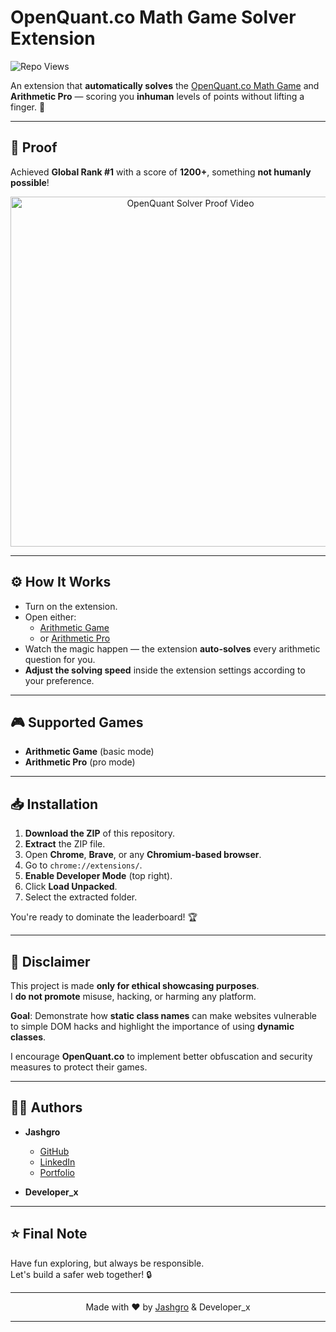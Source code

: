 # OpenQuant.co Math Game Solver Extension

![Repo Views](https://komarev.com/ghpvc/?username=BlackHatDevX&label=Views)

An extension that **automatically solves** the [OpenQuant.co Math Game](https://openquant.co/math-game) and **Arithmetic Pro** — scoring you **inhuman** levels of points without lifting a finger. 🚀

---

## 📸 Proof 

Achieved **Global Rank #1** with a score of **1200+**, something **not humanly possible**!

<div align="center">
  <a href="https://www.youtube.com/watch?v=O7MgRv6OEPc" target="_blank">
    <img src="https://img.youtube.com/vi/O7MgRv6OEPc/hqdefault.jpg" alt="OpenQuant Solver Proof Video" width="560">
  </a>
</div>

---

## ⚙️ How It Works

- Turn on the extension.
- Open either:
  - [Arithmetic Game](https://openquant.co/math-game)
  - or [Arithmetic Pro](https://openquant.co/math-game)
- Watch the magic happen — the extension **auto-solves** every arithmetic question for you.
- **Adjust the solving speed** inside the extension settings according to your preference.

---

## 🎮 Supported Games

- **Arithmetic Game** (basic mode)
- **Arithmetic Pro** (pro mode)

---

## 📥 Installation

1. **Download the ZIP** of this repository.
2. **Extract** the ZIP file.
3. Open **Chrome**, **Brave**, or any **Chromium-based browser**.
4. Go to `chrome://extensions/`.
5. **Enable Developer Mode** (top right).
6. Click **Load Unpacked**.
7. Select the extracted folder.

You're ready to dominate the leaderboard! 🏆

---

## 🚨 Disclaimer

This project is made **only for ethical showcasing purposes**.  
I **do not promote** misuse, hacking, or harming any platform.

**Goal**: Demonstrate how **static class names** can make websites vulnerable to simple DOM hacks and highlight the importance of using **dynamic classes**.

I encourage **OpenQuant.co** to implement better obfuscation and security measures to protect their games.

---

## 👨‍💻 Authors

- **Jashgro**  
  - [GitHub](https://github.com/BlackHatDevX)  
  - [LinkedIn](https://linkedin.com/in/jash-gro)  
  - [Portfolio](https://blackhatdevx.github.io/)

- **Developer_x**

---

## ⭐ Final Note

Have fun exploring, but always be responsible.  
Let's build a safer web together! 🔒

---

<p align="center">
  Made with ❤️ by <a href="https://github.com/BlackHatDevX">Jashgro</a> & Developer_x
</p>

---

